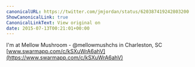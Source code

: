 ```yaml
---
canonicalURL: https://twitter.com/jmjordan/status/620387419242803200
ShowCanonicalLink: true
CanonicalLinkText: View original on
date: 2015-07-13T00:21:01+00:00
---
```

I'm at Mellow Mushroom - @mellowmushchs in Charleston, SC [www.swarmapp.com/c/kSXuWrA6ahV](https://www.swarmapp.com/c/kSXuWrA6ahV)